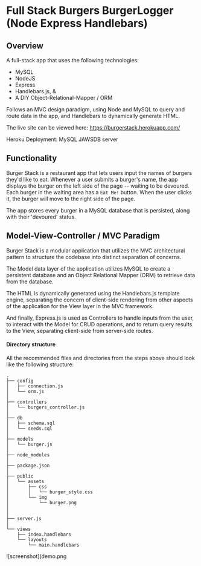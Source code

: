 # Full Stack Burgers BurgerLogger (Node Express Handlebars)

## Overview

A full-stack app that uses the following technologies:

* MySQL
* NodeJS
* Express
* Handlebars.js, &
* A DIY Object-Relational-Mapper / ORM

Follows an MVC design paradigm, using Node and MySQL to query and route data in the app, and Handlebars to dynamically generate HTML.

The live site can be viewed here: https://burgerstack.herokuapp.com/

Heroku Deployment: MySQL JAWSDB server

## Functionality

Burger Stack is a restaurant app that lets users input the names of burgers they'd like to eat. Whenever a user submits a burger's name, the app displays the burger on the left side of the page -- waiting to be devoured. Each burger in the waiting area has a `Eat Me!` button. When the user clicks it, the burger will move to the right side of the page.

The app stores every burger in a MySQL database that is persisted, along with their 'devoured' status.

## Model-View-Controller / MVC Paradigm

Burger Stack is a modular application that utilizes the MVC architectural pattern to structure the codebase into distinct separation of concerns. 

The Model data layer of the application utilizes MySQL to create a persistent database and an Object Relational Mapper (ORM) to retrieve data from the database.

The HTML is dynamically generated using the Handlebars.js template engine, separating the concern of client-side rendering from other aspects of the application for the View layer in the MVC framework.

And finally, Express.js is used as Controllers to handle inputs from the user, to interact with the Model for CRUD operations, and to return query results to the View, separating client-side from server-side routes. 

#### Directory structure

All the recommended files and directories from the steps above should look like the following structure:

```
.
├── config
│   ├── connection.js
│   └── orm.js
│ 
├── controllers
│   └── burgers_controller.js
│
├── db
│   ├── schema.sql
│   └── seeds.sql
│
├── models
│   └── burger.js
│ 
├── node_modules
│ 
├── package.json
│
├── public
│   └── assets
│       ├── css
│       │   └── burger_style.css
│       └── img
│           └── burger.png
│   
│
├── server.js
│
└── views
    ├── index.handlebars
    └── layouts
        └── main.handlebars
```
![screenshot](demo.png
